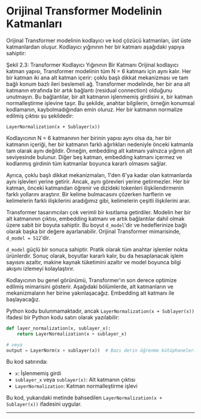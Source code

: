 # Orijinal Transformer Modelinin Katmanları

Orijinal Transformer modelinin kodlayıcı ve kod çözücü katmanları, üst üste katmanlardan oluşur. Kodlayıcı yığınının her bir katmanı aşağıdaki yapıya sahiptir:

Şekil 2.3: Transformer Kodlayıcı Yığınının Bir Katmanı
Orijinal kodlayıcı katman yapısı, Transformer modelinin tüm N = 6 katmanı için aynı kalır. Her bir katman iki ana alt katman içerir: çoklu başlı dikkat mekanizması ve tam bağlı konum bazlı ileri beslemeli ağ. Transformer modelinde, her bir ana alt katmanın etrafında bir artık bağlantı (residual connection) olduğunu unutmayın. Bu bağlantılar, bir alt katmanın işlenmemiş girdisini x, bir katman normalleştirme işlevine taşır. Bu şekilde, anahtar bilgilerin, örneğin konumsal kodlamanın, kaybolmadığından emin oluruz. Her bir katmanın normalize edilmiş çıktısı şu şekildedir:

`LayerNormalization(x + Sublayer(x))`

Kodlayıcının N = 6 katmanının her birinin yapısı aynı olsa da, her bir katmanın içeriği, her bir katmanın farklı ağırlıkları nedeniyle önceki katmanla tam olarak aynı değildir. Örneğin, embedding alt katmanı yalnızca yığının alt seviyesinde bulunur. Diğer beş katman, embedding katmanı içermez ve kodlanmış girdinin tüm katmanlar boyunca kararlı olmasını sağlar.

Ayrıca, çoklu başlı dikkat mekanizmaları, 1'den 6'ya kadar olan katmanlarda aynı işlevleri yerine getirir. Ancak, aynı görevleri yerine getirmezler. Her bir katman, önceki katmandan öğrenir ve dizideki tokenleri ilişkilendirmenin farklı yollarını araştırır. Bir kelime bulmacasını çözerken harflerin ve kelimelerin farklı ilişkilerini aradığımız gibi, kelimelerin çeşitli ilişkilerini arar.

Transformer tasarımcıları çok verimli bir kısıtlama getirdiler. Modelin her bir alt katmanının çıktısı, embedding katmanı ve artık bağlantılar dahil olmak üzere sabit bir boyuta sahiptir. Bu boyut `d_model`'dir ve hedeflerinize bağlı olarak başka bir değere ayarlanabilir. Orijinal Transformer mimarisinde, `d_model = 512`'dir.

`d_model` güçlü bir sonuca sahiptir. Pratik olarak tüm anahtar işlemler nokta ürünlerdir. Sonuç olarak, boyutlar kararlı kalır, bu da hesaplanacak işlem sayısını azaltır, makine kaynak tüketimini azaltır ve model boyunca bilgi akışını izlemeyi kolaylaştırır.

Kodlayıcının bu genel görünümü, Transformer'ın son derece optimize edilmiş mimarisini gösterir. Aşağıdaki bölümlerde, alt katmanların ve mekanizmaların her birine yakınlaşacağız. Embedding alt katmanı ile başlayacağız.

Python kodu bulunmamaktadır, ancak `LayerNormalization(x + Sublayer(x))` ifadesi bir Python kodu satırı olarak yazılabilir:

```python
def layer_normalization(x, sublayer_x):
    return LayerNormalization(x + sublayer_x)

# veya 
output = LayerNorm(x + sublayer(x))  # Bazı derin öğrenme kütüphanelerinde bu şekilde de kullanılabilir.
```

Bu kod satırında:

- `x`: İşlenmemiş girdi
- `sublayer_x` veya `sublayer(x)`: Alt katmanın çıktısı
- `LayerNormalization`: Katman normalleştirme işlevi

Bu kod, yukarıdaki metinde bahsedilen `LayerNormalization(x + Sublayer(x))` ifadesini uygular.

---


